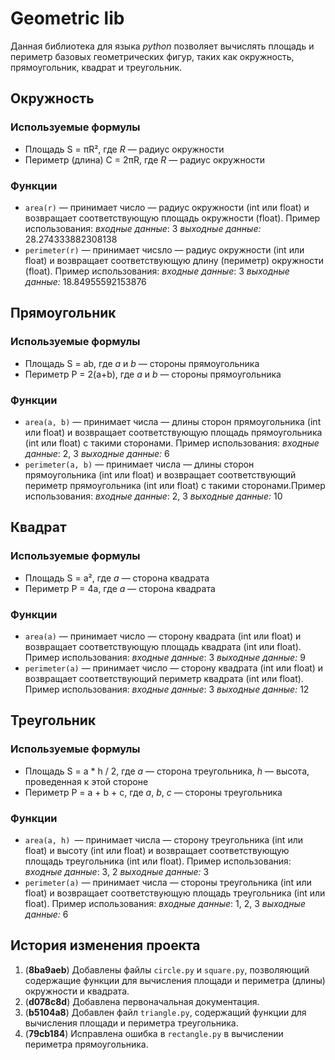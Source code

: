 # Geometric lib
Данная библиотека для языка *python* позволяет вычислять площадь и периметр базовых геометрических фигур, таких как окружность, прямоугольник, квадрат и треугольник.
## Окружность
### Используемые формулы
- Площадь S = πR², где *R* — радиус окружности
- Периметр (длина) C = 2πR, где *R* — радиус окружности
### Функции
- `area(r)` — принимает число — радиус окружности (int или float) и возвращает соответствующую площадь окружности (float). 
Пример использования:
*входные данные*: 3
*выходные данные:* 28.274333882308138
- `perimeter(r)` — принимает чисsло — радиус окружности (int или float) и возвращает соответствующую длину (периметр) окружности (float).
Пример использования:
*входные данные*: 3
*выходные данные:* 18.84955592153876
## Прямоугольник
### Используемые формулы
- Площадь S = ab, где *a* и *b* — стороны прямоугольника
- Периметр P = 2(a+b), где *a* и *b* — стороны прямоугольника
### Функции
- `area(a, b)` — принимает числа — длины сторон прямоугольника (int или float) и возвращает соответствующую площадь прямоугольника (int или float) с такими сторонами. 
Пример использования:
*входные данные*: 2, 3
*выходные данные:* 6
- `perimeter(a, b)` — принимает числа — длины сторон прямоугольника (int или float) и возвращает соответствующий периметр прямоугольника (int или float) с такими сторонами.Пример использования:
*входные данные*: 2, 3
*выходные данные:* 10
## Квадрат
### Используемые формулы
- Площадь S = a², где *a* — сторона квадрата
- Периметр P = 4a, где *a* — сторона квадрата
### Функции
- `area(a)` — принимает число — сторону квадрата (int или float) и возвращает соответствующую площадь квадрата (int или float). 
Пример использования:
*входные данные*: 3
*выходные данные:* 9
- `perimeter(a)` — принимает число — сторону квадрата (int или float) и возвращает соответствующий периметр квадрата (int или float). 
Пример использования:
*входные данные*: 3
*выходные данные:* 12
## Треугольник
### Используемые формулы
- Площадь S = a * h / 2, где *a* — сторона треугольника, *h* — высота, проведенная к этой стороне
- Периметр P = a + b + c, где *a*, *b*, *c* — стороны треугольника
### Функции
- `area(a, h) `— принимает числа — сторону треугольника (int или float) и высоту (int или float) и возвращает соответствующую площадь треугольника (int или float). 
Пример использования:
*входные данные*: 3, 2
*выходные данные:* 3
- `perimeter(a)` — принимает числа — стороны треугольника (int или float) и возвращает соответствующую площадь треугольника (int или float). 
Пример использования:
*входные данные*: 1, 2, 3
*выходные данные:* 6
## История изменения проекта
1. (**8ba9aeb**) Добавлены файлы `circle.py` и `square.py`, позволяющий содержащие функции для вычисления площади и периметра (длины) окружности и квадрата.
2. (**d078c8d**) Добавлена первоначальная документация.
3. (**b5104a8**) Добавлен файл `triangle.py`, содержащий функции для вычисления площади и периметра треугольника.
4. (**79cb184**) Исправлена ошибка в `rectangle.py` в вычислении периметра прямоугольника.